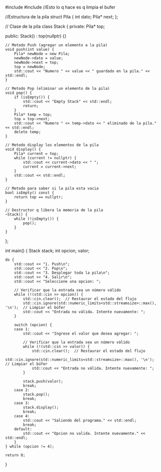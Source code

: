 #include <iostream>
#include <limits> //Esto lo q hace es q limpia el bufer


//Estructura de la pila
struct Pila {
    int dato;
    Pila* next;
};

// Clase de la pila
class Stack {
private:
    Pila* top;

public:
    Stack() : top(nullptr) {}

    // Metodo Push (agregar un elemento a la pila)
    void push(int value) {
        Pila* newNode = new Pila;
        newNode->dato = value;
        newNode->next = top;
        top = newNode;
        std::cout << "Numero " << value << " guardado en la pila." << std::endl;
    }

    // Metodo Pop (eliminar un elemento de la pila)
    void pop() {
        if (isEmpty()) {
            std::cout << "Empty Stack" << std::endl;
            return;
        }
        Pila* temp = top;
        top = top->next;
        std::cout << "Numero " << temp->dato << " eliminado de la pila." << std::endl;
        delete temp;
    }

    // Metodo display los elementos de la pila
    void display() {
        Pila* current = top;
        while (current != nullptr) {
            std::cout << current->dato << " ";
            current = current->next;
        }
        std::cout << std::endl;
    }

    // Metodo para saber si la pila esta vacia
    bool isEmpty() const {
        return top == nullptr;
    }

    // Destructor q libera la memoria de la pila
    ~Stack() {
        while (!isEmpty()) {
            pop();
        }
    }
};

int main() {
    Stack stack;
    int opcion, valor;

    do {
        std::cout << "1. Push\n";
        std::cout << "2. Pop\n";
        std::cout << "3. Desplegar toda la pila\n";
        std::cout << "4. Salir\n";
        std::cout << "Seleccione una opcion: ";

        // Verificar que la entrada sea un número válido
        while (!(std::cin >> opcion)) {
            std::cin.clear();  // Restaurar el estado del flujo
            std::cin.ignore(std::numeric_limits<std::streamsize>::max(), '\n');  // Limpiar el búfer
            std::cout << "Entrada no válida. Intente nuevamente: ";
        }

        switch (opcion) {
        case 1:
            std::cout << "Ingrese el valor que desea agregar: ";

            // Verificar que la entrada sea un número válido
            while (!(std::cin >> valor)) {
                std::cin.clear();  // Restaurar el estado del flujo
                std::cin.ignore(std::numeric_limits<std::streamsize>::max(), '\n');  // Limpiar el búfer
                std::cout << "Entrada no válida. Intente nuevamente: ";
            }

            stack.push(valor);
            break;
        case 2:
            stack.pop();
            break;
        case 3:
            stack.display();
            break;
        case 4:
            std::cout << "Saliendo del programa." << std::endl;
            break;
        default:
            std::cout << "Opcion no valida. Intente nuevamente." << std::endl;
        }
    } while (opcion != 4);

    return 0;
}
